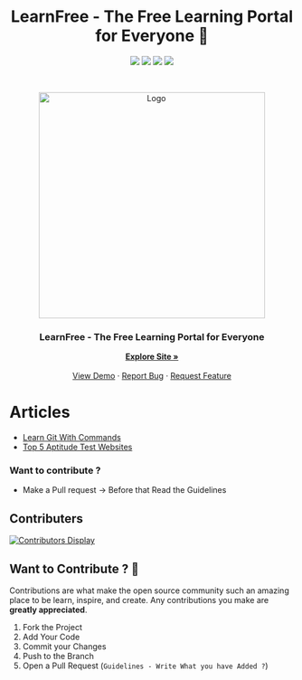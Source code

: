 <h1 align="center">LearnFree - The Free Learning Portal for Everyone 👋</h1>
<p align="center">
  <img src="https://img.shields.io/github/release-date/bhargav-joshi/LearnFree?style=for-the-badge&color=blue" />
   <img src="https://img.shields.io/github/contributors/bhargav-joshi/LearnFree?style=for-the-badge&color=orange" />
    <img src="https://img.shields.io/github/commit-activity/w/bhargav-joshi/LearnFree?style=for-the-badge&color=blueviolet" />
    <img src="https://img.shields.io/github/v/release/bhargav-joshi/LearnFree?style=for-the-badge&color=red">
</p>

<!-- PROJECT LOGO -->
<br />
<p align="center">
  <a href="#">
    <img src="https://github.com/bhargav-joshi/LearnFree/blob/main/assets/img/logo3.gif" alt="Logo" width="400">
  </a>

  <h3 align="center">LearnFree - The Free Learning Portal for Everyone</h3>

  <p align="center">
    <a href="https://bhargav-joshi.github.io/LearnFree/index.html"><strong>Explore Site »</strong></a>
    <br />
    <br />
    <a href="https://bhargav-joshi.github.io/LearnFree/index.html">View Demo</a>
    ·
    <a href="https://github.com/bhargav-joshi/LearnFree/issues">Report Bug</a>
    ·
    <a href="https://github.com/bhargav-joshi/LearnFree/issues">Request Feature</a>
  </p>
</p>

# Articles

- [ Learn Git With Commands ](https://bhargav-joshi.github.io/LearnFree/Learn-git.html)
- [Top 5 Aptitude Test Websites](https://bhargav-joshi.github.io/LearnFree/AptitudeTestWebsites.html)


### Want to contribute ?
- Make a Pull request -> Before that Read the Guidelines

## Contributers 
[![Contributors Display](https://badges.pufler.dev/contributors/bhargav-joshi/LearnFree?size=50&padding=5&bots=true)](https://badges.pufler.dev)

<!-- CONTRIBUTING -->
## Want to Contribute ? 🚀

Contributions are what make the open source community such an amazing place to be learn, inspire, and create. Any contributions you make are **greatly appreciated**.

1. Fork the Project
2. Add Your Code
3. Commit your Changes 
4. Push to the Branch
5. Open a Pull Request (`Guidelines - Write What you have Added ?`)
